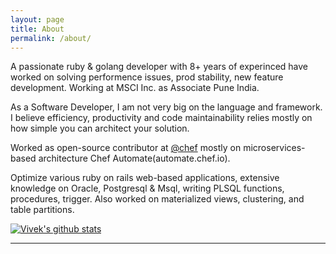 ```yaml
---
layout: page
title: About
permalink: /about/
---
```


A passionate ruby & golang developer with 8+ years of experinced have worked on solving performence issues, prod stability, new feature development. Working at MSCI Inc. as Associate Pune India.

As a Software Developer, I am not very big on the language and framework. I believe efficiency, productivity and code maintainability relies mostly on how simple you can architect your solution.

Worked as open-source contributor at [@chef](https://github.com/chef) mostly on microservices-based architecture Chef Automate(automate.chef.io).

Optimize various ruby on rails web-based applications, extensive knowledge on Oracle, Postgresql & Msql, writing PLSQL functions, procedures, trigger. Also worked on materialized views, clustering, and table partitions.

[![Vivek's github stats](https://github-readme-stats.vercel.app/api?username=kvivek1115)](https://github.com/anuraghazra/github-readme-stats)

***
